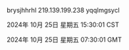 brysjhhrhl 219.139.199.238 yqqlmgsycl

2024年 10月 25日 星期五 15:30:01 CST

2024年 10月 25日 星期五 07:30:01 GMT
